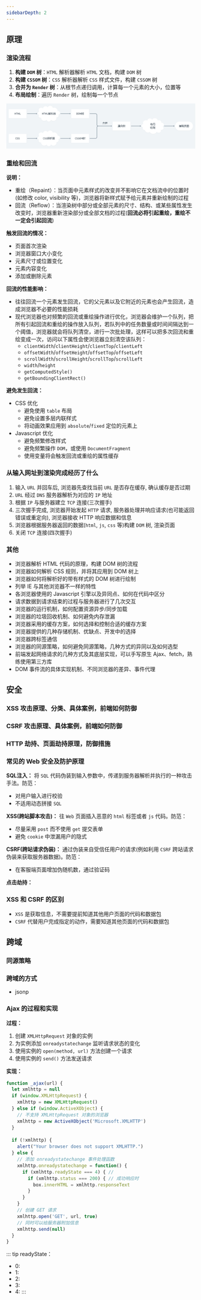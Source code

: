 ```yaml
---
sidebarDepth: 2
---
```


## 原理

### 渲染流程

1. **构建 `DOM` 树**：`HTML` 解析器解析 `HTML` 文档，构建 `DOM` 树
2. **构建 `CSSOM` 树**：`CSS` 解析器解析 `CSS` 样式文件，构建 `CSSOM` 树
3. **合并为 `Render` 树**：从根节点递归调用，计算每一个元素的大小，位置等
4. **布局绘制**：遍历 `Render` 树，绘制每一个节点

![浏览器渲染流程](./imgs/browser-render.png)


### 重绘和回流

**说明：**

+ 重绘（Repaint）：当页面中元素样式的改变并不影响它在文档流中的位置时(如修改 color, visibility 等)，浏览器将新样式赋予给元素并重新绘制的过程
+ 回流（Reflow）：当渲染树中部分或全部元素的尺寸、结构、或某些属性发生改变时，浏览器重新渲染部分或全部文档的过程(**回流必将引起重绘，重绘不一定会引起回流**)

**触发回流的情况：**

+ 页面首次渲染
+ 浏览器窗口大小变化
+ 元素尺寸或位置变化
+ 元素内容变化
+ 添加或删除元素

**回流的性能影响：**

+ 往往回流一个元素发生回流，它的父元素以及它附近的元素也会产生回流，造成浏览器不必要的性能损耗
+ 现代浏览器也对频繁的回流或重绘操作进行优化，浏览器会维护一个队列，把所有引起回流和重绘的操作放入队列，若队列中的任务数量或时间间隔达到一个阈值，浏览器就会将队列清空，进行一次批处理，这样可以把多次回流和重绘变成一次，访问以下属性会使浏览器立刻清空该队列：
  + `clientWidth`/`clientHeight`/`clientTop`/`clientLeft`
  + `offsetWidth`/`offsetHeight`/`offsetTop`/`offsetLeft`
  + `scrollWidth`/`scrollHeight`/`scrollTop`/`scrollLeft`
  + `width`/`height`
  + `getComputedStyle()`
  + `getBoundingClientRect()`

**避免发生回流：**

+ CSS 优化
  + 避免使用 `table` 布局
  + 避免设置多层内联样式
  + 将动画效果应用到 `absolute`/`fixed` 定位的元素上
+ Javascript 优化
  + 避免频繁修改样式
  + 避免频繁操作 `DOM`，或使用 `DocumentFragment`
  + 使用变量将会触发回流或重绘的属性缓存


### 从输入网址到渲染完成经历了什么

1. 输入 `URL` 并回车后, 浏览器先查找当前 `URL` 是否存在缓存, 确认缓存是否过期
2. `URL` 经过 `DNS` 服务器解析为对应的 `IP` 地址
3. 根据 `IP` 与服务器建立 `TCP` 连接(三次握手)
4. 三次握手完成, 浏览器开始发起 `HTTP` 请求, 服务器处理并响应请求(也可能返回错误或重定向), 浏览器接收 HTTP 响应数据和信息
5. 浏览器根据服务器返回的数据(`html`, `js`, `css` 等)构建 `DOM` 树, 渲染页面
6. 关闭 `TCP` 连接(四次握手)



### 其他

+ 浏览器解析 HTML 代码的原理，构建 DOM 树的流程
+ 浏览器如何解析 CSS 规则，并将其应用到 DOM 树上
+ 浏览器如何将解析好的带有样式的 DOM 树进行绘制
+ 列举 IE 与其他浏览器不一样的特性
+ 各浏览器使用的 Javascript 引擎以及异同点、如何在代码中区分
+ 请求数据到请求结束的过程与服务器进行了几次交互
+ 浏览器的运行机制，如何配置资源异步/同步加载
+ 浏览器的垃圾回收机制、如何避免内存泄漏
+ 浏览器采用的缓存方案，如何选择和控制合适的缓存方案
+ 浏览器提供的几种存储机制、优缺点、开发中的选择
+ 浏览器跨标签通信
+ 浏览器的同源策略，如何避免同源策略，几种方式的异同以及如何选型
+ 前端发起网络请求的几种方式及其底层实现，可以手写原生 Ajax、fetch，熟练使用第三方库
+ DOM 事件流的具体实现机制、不同浏览器的差异、事件代理







## 安全

### XSS 攻击原理、分类、具体案例，前端如何防御

### CSRF 攻击原理、具体案例，前端如何防御

### HTTP 劫持、页面劫持原理，防御措施

### 常见的 Web 安全及防护原理

**SQL注入：** 将 `SQL` 代码伪装到输入参数中，传递到服务器解析并执行的一种攻击手法。防范：
+ 对用户输入进行校验
+ 不适用动态拼接 `SQL`

**XSS(跨站脚本攻击)：** 往 `Web` 页面插入恶意的 `html` 标签或者 `js` 代码。防范：
+ 尽量采用 `post` 而不使用 `get` 提交表单
+ 避免 `cookie` 中泄漏用户的隐式

**CSRF(跨站请求伪装)：** 通过伪装来自受信任用户的请求(例如利用 `CSRF` 跨站请求伪装来获取服务器数据)。防范：
+ 在客服端页面增加伪随机数，通过验证码

**点击劫持：**

### XSS 和 CSRF 的区别

+ `XSS` 是获取信息，不需要提前知道其他用户页面的代码和数据包
+ `CSRF` 代替用户完成指定的动作，需要知道其他页面的代码和数据包




## 跨域

### 同源策略



### 跨域的方式

+ jsonp



### Ajax 的过程和实现

**过程：**

1. 创建 `XMLHttpRequest` 对象的实例
2. 为实例添加 `onreadystatechange` 监听请求状态的变化
3. 使用实例的 `open(method, url)` 方法创建一个请求
4. 使用实例的 `send()` 方法发送请求

**实现：**

```js
function _ajax(url) {
  let xmlhttp = null
  if (window.XMLHttpRequest) {
    xmlhttp = new XMLHttpRequest()
  } else if (window.ActiveXObject) {
    // 不支持 XMLHttpRequest 对象的浏览器
    xmlhttp = new ActiveXObject('Microsoft.XMLHTTP')
  }

  if (!xmlhttp) {
    alert("Your browser does not support XMLHTTP.")
  } else {
    // 添加 onreadystatechange 事件处理函数
    xmlhttp.onreadystatechange = function() {
      if (xmlhttp.readyState === 4) { // 
        if (xmlhttp.status === 200) { // 成功响应时
          box.innerHTML = xmlhttp.responseText
        }
      }
    }
    // 创建 GET 请求
    xmlhttp.open('GET', url, true)
    // 同时可以给服务器附加信息
    xmlhttp.send(null)
  }
}
```


::: tip readyState：
+ 0: 
+ 1: 
+ 2: 
+ 3: 
+ 4: 
:::